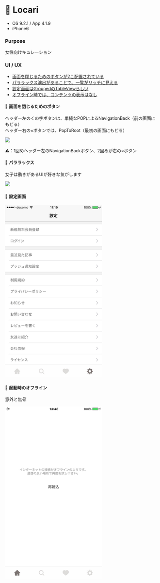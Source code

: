 # 💄 Locari

* OS 9.2.1 / App 4.1.9
* iPhone6

### Purpose
女性向けキュレーション

### UI / UX
* [画面を閉じるためのボタンが2こ配置されている](#locari_navButton)
* [パララックス演出があることで、一覧がリッチに見える](#locari_parallax)
* [設定画面はGroupedのTableViewらしい](#locari_setting)
* [オフライン時では、コンテンツの表示はなし](#locari_error)


#### :triangular_flag_on_post: <a name="locari_navButton">画面を閉じるためのボタン</a>
ヘッダー左のくの字ボタンは、単純なPOPによるNavigationBack（前の画面にもどる）  
ヘッダー右の×ボタンでは、PopToRoot（最初の画面にもどる）  

<img src="https://github.com/mafmoff/100Apps/blob/master/Resources/Images/locari_navButton.gif" width="320px">

⚠️：1回めヘッダー左のNavigationBackボタン、2回めが右の×ボタン   


#### :triangular_flag_on_post: <a name="locari_parallax">パララックス</a>
女子は動きがあるUIが好きな気がします

<img src="https://github.com/mafmoff/100Apps/blob/master/Resources/Images/locari_parallax.gif" width="320px">

#### :triangular_flag_on_post: <a name="locari_setting">設定画面</a>

<img src="https://github.com/mafmoff/100Apps/blob/master/Resources/Images/locari_setting.jpg" width="320px">

#### :triangular_flag_on_post: <a name="locari_error">起動時のオフライン</a>
意外と無骨

<img src="https://github.com/mafmoff/100Apps/blob/master/Resources/Images/locari_error.jpg" width="320px">
